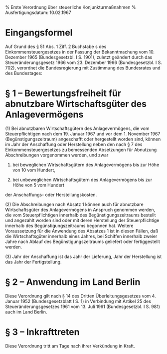 % Erste Verordnung über steuerliche Konjunkturmaßnahmen
% Ausfertigungsdatum: 10.02.1967
 
# Eingangsformel

Auf Grund des § 51 Abs. 1 Ziff. 2 Buchstabe s des Einkommensteuergesetzes in der Fassung der Bekanntmachung vom 10. Dezember 1965 (Bundesgesetzbl. I S. 1901), zuletzt geändert durch das Steueränderungsgesetz 1966 vom 23. Dezember 1966 (Bundesgesetzbl. I S. 702), verordnet die Bundesregierung mit Zustimmung des Bundesrates und des Bundestages:

# § 1 – Bewertungsfreiheit für abnutzbare Wirtschaftsgüter des Anlagevermögens

(1) Bei abnutzbaren Wirtschaftsgütern des Anlagevermögens, die vom Steuerpflichtigen nach dem 19. Januar 1967 und vor dem 1. November 1967 (Begünstigungszeitraum) angeschafft oder hergestellt worden sind, können im Jahr der Anschaffung oder Herstellung neben den nach § 7 des Einkommensteuergesetzes zu bemessenden Absetzungen für Abnutzung Abschreibungen vorgenommen werden, und zwar

1. bei beweglichen Wirtschaftsgütern des Anlagevermögens bis zur Höhe von 10 vom Hundert,

2. bei unbeweglichen Wirtschaftsgütern des Anlagevermögens bis zur Höhe von 5 vom Hundert

der Anschaffungs- oder Herstellungskosten.

(2) Die Abschreibungen nach Absatz 1 können auch für abnutzbare Wirtschaftsgüter des Anlagevermögens in Anspruch genommen werden, die vom Steuerpflichtigen innerhalb des Begünstigungszeitraums bestellt und angezahlt worden sind oder mit deren Herstellung der Steuerpflichtige innerhalb des Begünstigungszeitraums begonnen hat. Weitere Voraussetzung für die Anwendung des Absatzes 1 ist in diesen Fällen, daß die Wirtschaftsgüter innerhalb eines Jahres, bei Schiffen innerhalb zweier Jahre nach Ablauf des Begünstigungszeitraums geliefert oder fertiggestellt werden.

(3) Jahr der Anschaffung ist das Jahr der Lieferung, Jahr der Herstellung ist das Jahr der Fertigstellung.

# § 2 – Anwendung im Land Berlin

Diese Verordnung gilt nach § 14 des Dritten Überleitungsgesetzes vom 4. Januar 1952 (Bundesgesetzblatt I S. 1) in Verbindung mit Artikel 25 des Steueränderungsgesetzes 1961 vom 13. Juli 1961 (Bundesgesetzbl. I S. 981) auch im Land Berlin.

# § 3 – Inkrafttreten

Diese Verordnung tritt am Tage nach ihrer Verkündung in Kraft.

